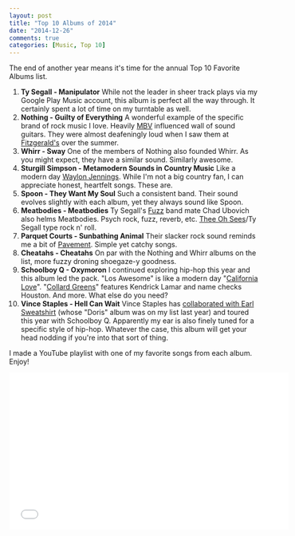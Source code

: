 ```yaml
---
layout: post
title: "Top 10 Albums of 2014"
date: "2014-12-26"
comments: true
categories: [Music, Top 10]
---
```


The end of another year means it's time for the annual Top 10 Favorite Albums list.

1. **Ty Segall - Manipulator** While not the leader in sheer track plays via my Google Play Music account, this album is perfect all the way through. It certainly spent a lot of time on my turntable as well.
1. **Nothing - Guilty of Everything** A wonderful example of the specific brand of rock music I love. Heavily [MBV](https://www.youtube.com/watch?v=zhxXn60Z0yk) influenced wall of sound guitars. They were almost deafeningly loud when I saw them at [Fitzgerald's](http://fitzlivemusic.com) over the summer.
1. **Whirr - Sway** One of the members of Nothing also founded Whirr. As you might expect, they have a similar sound. Similarly awesome.
1. **Sturgill Simpson - Metamodern Sounds in Country Music** Like a modern day [Waylon Jennings](https://www.youtube.com/watch?v=14ZHn_76QM0). While I'm not a big country fan, I can appreciate honest, heartfelt songs. These are.
1. **Spoon - They Want My Soul** Such a consistent band. Their sound evolves slightly with each album, yet they always sound like Spoon.
1. **Meatbodies - Meatbodies** Ty Segall's [Fuzz](https://www.youtube.com/watch?v=iDEmMyowfPU) band mate Chad Ubovich also helms Meatbodies. Psych rock, fuzz, reverb, etc. [Thee Oh Sees](https://www.youtube.com/watch?v=DuYOMvTLoJo)/Ty Segall type rock n' roll.
1. **Parquet Courts - Sunbathing Animal** Their slacker rock sound reminds me a bit of [Pavement](https://www.youtube.com/watch?v=lPvhKV3Yg2k). Simple yet catchy songs.
1. **Cheatahs - Cheatahs** On par with the Nothing and Whirr albums on the list, more fuzzy droning shoegaze-y goodness.
1. **Schoolboy Q - Oxymoron** I continued exploring hip-hop this year and this album led the pack. "Los Awesome" is like a modern day "[California Love](https://www.youtube.com/watch?v=uWbXQQG9B6c)". "[Collard Greens](https://www.youtube.com/watch?v=_L2vJEb6lVE)" features Kendrick Lamar and name checks Houston. And more. What else do you need?
1. **Vince Staples - Hell Can Wait** Vince Staples has [collaborated with Earl Sweatshirt](https://www.youtube.com/watch?v=BGfE-mbdmXg) (whose "Doris" album was on my list last year) and toured this year with Schoolboy Q. Apparently my ear is also finely tuned for a specific style of hip-hop. Whatever the case, this album will get your head nodding if you're into that sort of thing.

I made a YouTube playlist with one of my favorite songs from each album. Enjoy!

<iframe width="560" height="315" src="//www.youtube.com/embed/videoseries?list=PL4Qh67kwS0G6xBXF7IgmsAR_9772oiccJ" frameborder="0" allowfullscreen></iframe>